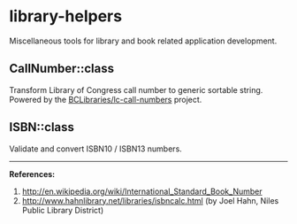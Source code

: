 # library-helpers
Miscellaneous tools for library and book related application development.

## CallNumber::class
Transform Library of Congress call number to generic sortable string. Powered by the [BCLibraries/lc-call-numbers](https://github.com/BCLibraries/lc-call-numbers) project.

## ISBN::class
Validate and convert ISBN10 / ISBN13 numbers.

---
**References:**
1. http://en.wikipedia.org/wiki/International_Standard_Book_Number
2. http://www.hahnlibrary.net/libraries/isbncalc.html (by Joel Hahn, Niles Public Library District)
